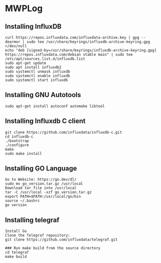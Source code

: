 # MWPLog
## Installing InfluxDB
    curl https://repos.influxdata.com/influxdata-archive.key | gpg --dearmor | sudo tee /usr/share/keyrings/influxdb-archive-keyring.gpg >/dev/null
    echo "deb [signed-by=/usr/share/keyrings/influxdb-archive-keyring.gpg] https://repos.influxdata.com/debian stable main" | sudo tee /etc/apt/sources.list.d/influxdb.list
    sudo apt-get update
    sudo apt install influxdb2
    sudo systemctl unmask influxdb
    sudo systemctl enable influxdb
    sudo systemctl start influxdb

## Installing GNU Autotools
    sudo apt-get install autoconf automake libtool

## Installing Influxdb C client
    git clone https://github.com/influxdata/influxdb-c.git
    cd influxdb-c
    ./bootstrap
    ./configure
    make
    sudo make install

## Installing GO Language
    Go to Website: https://go.dev/dl/
    sudo mv go_version.tar.gz /usr/local
    Download tar file into /usr/local
    tar -C /usr/local -xzf go_version.tar.gz
    export PATH=$PATH:/usr/local/go/bin
    source ~/.bashrc
    go version

## Installing telegraf
    Install Go
    Clone the Telegraf repository:
    git clone https://github.com/influxdata/telegraf.git

    ### Run make build from the source directory
    cd telegraf
    make build

